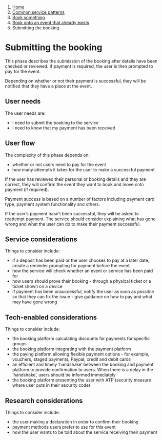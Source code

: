 1.  [Home](/docs/core/contents)
2.	[Common service patterns](/docs/core/common-service-patterns/overview)
3.  [Book something](/docs/core/common-service-patterns/service-patterns/book-something/overview.md)
4.  [Book onto an event that already exists](/docs/core/common-service-patterns/service-patterns/book-something/book-onto-an-event-that-already-exists/overview)
5.  Submitting the booking

# Submitting the booking
This phase describes the submission of the booking after details have been checked or reviewed. If payment is required, the user is then prompted to pay for the event. 

Depending on whether or not their payment is successful, they will be notified that they have a place at the event.

## User needs

The user needs are:

* I need to submit the booking to the service
* I need to know that my payment has been received

## User flow

The complexity of this phase depends on:

* whether or not users need to pay for the event
* how many attempts it takes for the user to make a successful payment

If the user has reviewed their personal or booking details and they are correct, they will confirm the event they want to book and move onto payment (if required).

Payment success is based on a number of factors including payment card type, payment system functionality and others.

If the user’s payment hasn’t been successful, they will be asked to reattempt payment. The service should consider explaining what has gone wrong and what the user can do to make their payment successful. 

## Service considerations

Things to consider include:

* if a deposit has been paid or the user chooses to pay at a later date, create a reminder prompting for payment before the event
* how the service will check whether an event or service has been paid for
* how users should prove their booking - through a physical ticket or a ticket shown on a device
* if payment has been unsuccessful, notify the user as soon as possible so that they can fix the issue - give guidance on how to pay and what may have gone wrong

## Tech-enabled considerations

Things to consider include:

* the booking platform calculating discounts for payments for specific groups
* the booking platform integrating with the payment platform
* the paying platform allowing flexible payment options - for example, vouchers, staged payments, Paypal, credit and debit cards
* an efficient and timely ‘handshake’ between the booking and payment platform to provide confirmation to users. When there is a delay in the ‘handshake’, users should be informed immediately
* the booking platform presenting the user with ATP (security measure where user puts in their security code)

## Research considerations

Things to consider include:

* the user making a declaration in order to confirm their booking
* payment methods users prefer to use for this event
* how the user wants to be told about the service receiving their payment

